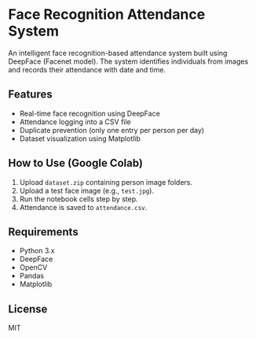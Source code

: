 # Face Recognition Attendance System

An intelligent face recognition-based attendance system built using DeepFace (Facenet model). The system identifies individuals from images and records their attendance with date and time.

## Features
- Real-time face recognition using DeepFace
- Attendance logging into a CSV file
- Duplicate prevention (only one entry per person per day)
- Dataset visualization using Matplotlib

## How to Use (Google Colab)
1. Upload `dataset.zip` containing person image folders.
2. Upload a test face image (e.g., `test.jpg`).
3. Run the notebook cells step by step.
4. Attendance is saved to `attendance.csv`.

## Requirements
- Python 3.x
- DeepFace
- OpenCV
- Pandas
- Matplotlib

## License
MIT

